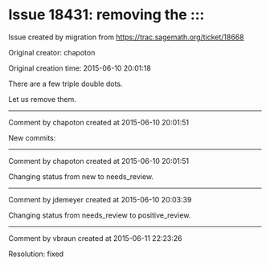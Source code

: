 # Issue 18431: removing the :::

Issue created by migration from https://trac.sagemath.org/ticket/18668

Original creator: chapoton

Original creation time: 2015-06-10 20:01:18

There are a few triple double dots.

Let us remove them.


---

Comment by chapoton created at 2015-06-10 20:01:51

New commits:


---

Comment by chapoton created at 2015-06-10 20:01:51

Changing status from new to needs_review.


---

Comment by jdemeyer created at 2015-06-10 20:03:39

Changing status from needs_review to positive_review.


---

Comment by vbraun created at 2015-06-11 22:23:26

Resolution: fixed
